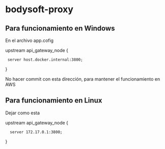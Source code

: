 # bodysoft-proxy

## Para funcionamiento en Windows
En el archivo app.cofig 

upstream api_gateway_node {
     
     server host.docker.internal:3800;
  }
  
No hacer commit con esta dirección, para mantener el funcionamiento en AWS
## Para funcionamiento en Linux
Dejar como esta 

upstream api_gateway_node {
      
      server 172.17.0.1:3800;
  }

